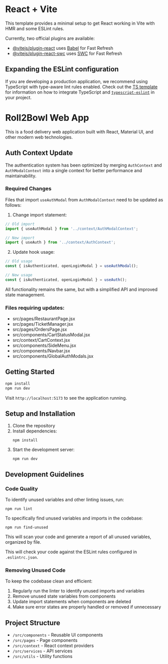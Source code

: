 # React + Vite

This template provides a minimal setup to get React working in Vite with HMR and some ESLint rules.

Currently, two official plugins are available:

- [@vitejs/plugin-react](https://github.com/vitejs/vite-plugin-react/blob/main/packages/plugin-react) uses [Babel](https://babeljs.io/) for Fast Refresh
- [@vitejs/plugin-react-swc](https://github.com/vitejs/vite-plugin-react/blob/main/packages/plugin-react-swc) uses [SWC](https://swc.rs/) for Fast Refresh

## Expanding the ESLint configuration

If you are developing a production application, we recommend using TypeScript with type-aware lint rules enabled. Check out the [TS template](https://github.com/vitejs/vite/tree/main/packages/create-vite/template-react-ts) for information on how to integrate TypeScript and [`typescript-eslint`](https://typescript-eslint.io) in your project.

# Roll2Bowl Web App

This is a food delivery web application built with React, Material UI, and other modern web technologies.

## Auth Context Update

The authentication system has been optimized by merging `AuthContext` and `AuthModalContext` into a single context for better performance and maintainability.

### Required Changes

Files that import `useAuthModal` from `AuthModalContext` need to be updated as follows:

1. Change import statement:
```javascript
// Old import
import { useAuthModal } from '../context/AuthModalContext';

// New import
import { useAuth } from '../context/AuthContext';
```

2. Update hook usage:
```javascript
// Old usage
const { isAuthenticated, openLoginModal } = useAuthModal();

// New usage
const { isAuthenticated, openLoginModal } = useAuth();
```

All functionality remains the same, but with a simplified API and improved state management.

### Files requiring updates:
- src/pages/RestaurantPage.jsx
- src/pages/TicketManager.jsx
- src/pages/OrdersPage.jsx
- src/components/CartStatusModal.jsx
- src/context/CartContext.jsx
- src/components/SideMenu.jsx
- src/components/Navbar.jsx
- src/components/GlobalAuthModals.jsx

## Getting Started

```bash
npm install
npm run dev
```

Visit `http://localhost:5173` to see the application running.

## Setup and Installation

1. Clone the repository
2. Install dependencies:
   ```
   npm install
   ```
3. Start the development server:
   ```
   npm run dev
   ```

## Development Guidelines

### Code Quality

To identify unused variables and other linting issues, run:
```
npm run lint
```

To specifically find unused variables and imports in the codebase:
```
npm run find-unused
```

This will scan your code and generate a report of all unused variables, organized by file.

This will check your code against the ESLint rules configured in `.eslintrc.json`.

### Removing Unused Code

To keep the codebase clean and efficient:

1. Regularly run the linter to identify unused imports and variables
2. Remove unused state variables from components
3. Update import statements when components are deleted
4. Make sure error states are properly handled or removed if unnecessary

## Project Structure

- `/src/components` - Reusable UI components
- `/src/pages` - Page components
- `/src/context` - React context providers
- `/src/services` - API services
- `/src/utils` - Utility functions
